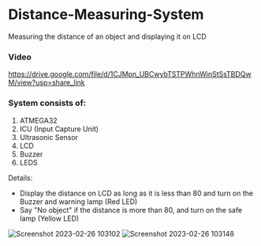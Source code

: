 # Distance-Measuring-System
Measuring the distance of an object and displaying it on LCD

### Video
https://drive.google.com/file/d/1CJMpn_UBCwybTSTPWhnWinStSsTBDQwM/view?usp=share_link

### System consists of:
1. ATMEGA32
2. ICU (Input Capture Unit)
3. Ultrasonic Sensor
4. LCD
5. Buzzer
6. LEDS

Details:
- Display the distance on LCD as long as it is less than 80 and turn on the Buzzer and warning lamp (Red LED)
- Say "No object" if the distance is more than 80, and turn on the safe lamp (Yellow LED)

![Screenshot 2023-02-26 103102](https://user-images.githubusercontent.com/47139708/229431448-2c085e2e-918c-4afe-8bcf-0e7ab3ffbbdf.png)
![Screenshot 2023-02-26 103148](https://user-images.githubusercontent.com/47139708/229431473-ba33fa95-6ed5-4c2b-a009-afb720723bf9.png)
